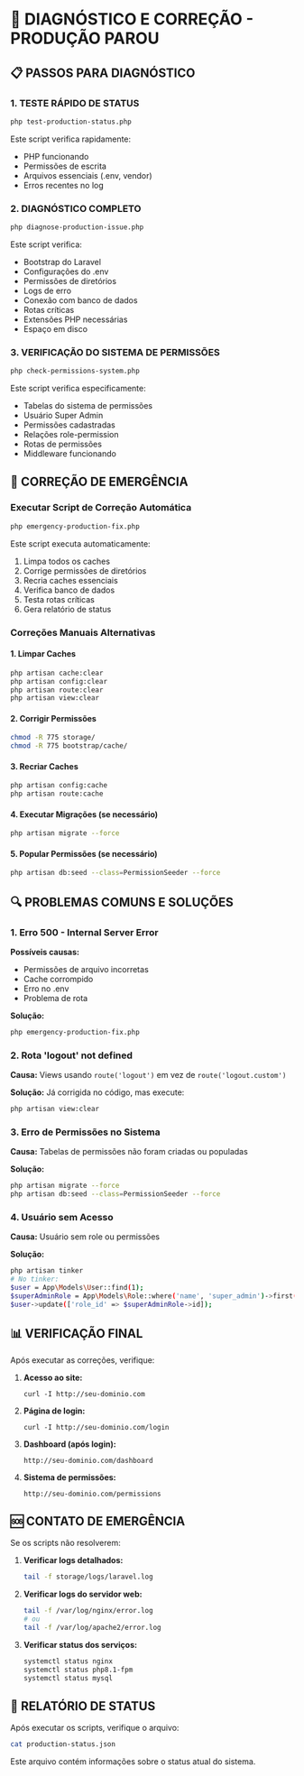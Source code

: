 # 🚨 DIAGNÓSTICO E CORREÇÃO - PRODUÇÃO PAROU

## 📋 PASSOS PARA DIAGNÓSTICO

### 1. TESTE RÁPIDO DE STATUS
```bash
php test-production-status.php
```
Este script verifica rapidamente:
- PHP funcionando
- Permissões de escrita
- Arquivos essenciais (.env, vendor)
- Erros recentes no log

### 2. DIAGNÓSTICO COMPLETO
```bash
php diagnose-production-issue.php
```
Este script verifica:
- Bootstrap do Laravel
- Configurações do .env
- Permissões de diretórios
- Logs de erro
- Conexão com banco de dados
- Rotas críticas
- Extensões PHP necessárias
- Espaço em disco

### 3. VERIFICAÇÃO DO SISTEMA DE PERMISSÕES
```bash
php check-permissions-system.php
```
Este script verifica especificamente:
- Tabelas do sistema de permissões
- Usuário Super Admin
- Permissões cadastradas
- Relações role-permission
- Rotas de permissões
- Middleware funcionando

## 🔧 CORREÇÃO DE EMERGÊNCIA

### Executar Script de Correção Automática
```bash
php emergency-production-fix.php
```

Este script executa automaticamente:
1. Limpa todos os caches
2. Corrige permissões de diretórios
3. Recria caches essenciais
4. Verifica banco de dados
5. Testa rotas críticas
6. Gera relatório de status

### Correções Manuais Alternativas

#### 1. Limpar Caches
```bash
php artisan cache:clear
php artisan config:clear
php artisan route:clear
php artisan view:clear
```

#### 2. Corrigir Permissões
```bash
chmod -R 775 storage/
chmod -R 775 bootstrap/cache/
```

#### 3. Recriar Caches
```bash
php artisan config:cache
php artisan route:cache
```

#### 4. Executar Migrações (se necessário)
```bash
php artisan migrate --force
```

#### 5. Popular Permissões (se necessário)
```bash
php artisan db:seed --class=PermissionSeeder --force
```

## 🔍 PROBLEMAS COMUNS E SOLUÇÕES

### 1. Erro 500 - Internal Server Error
**Possíveis causas:**
- Permissões de arquivo incorretas
- Cache corrompido
- Erro no .env
- Problema de rota

**Solução:**
```bash
php emergency-production-fix.php
```

### 2. Rota 'logout' not defined
**Causa:** Views usando `route('logout')` em vez de `route('logout.custom')`

**Solução:** Já corrigida no código, mas execute:
```bash
php artisan view:clear
```

### 3. Erro de Permissões no Sistema
**Causa:** Tabelas de permissões não foram criadas ou populadas

**Solução:**
```bash
php artisan migrate --force
php artisan db:seed --class=PermissionSeeder --force
```

### 4. Usuário sem Acesso
**Causa:** Usuário sem role ou permissões

**Solução:**
```bash
php artisan tinker
# No tinker:
$user = App\Models\User::find(1);
$superAdminRole = App\Models\Role::where('name', 'super_admin')->first();
$user->update(['role_id' => $superAdminRole->id]);
```

## 📊 VERIFICAÇÃO FINAL

Após executar as correções, verifique:

1. **Acesso ao site:**
   ```
   curl -I http://seu-dominio.com
   ```

2. **Página de login:**
   ```
   curl -I http://seu-dominio.com/login
   ```

3. **Dashboard (após login):**
   ```
   http://seu-dominio.com/dashboard
   ```

4. **Sistema de permissões:**
   ```
   http://seu-dominio.com/permissions
   ```

## 🆘 CONTATO DE EMERGÊNCIA

Se os scripts não resolverem:

1. **Verificar logs detalhados:**
   ```bash
   tail -f storage/logs/laravel.log
   ```

2. **Verificar logs do servidor web:**
   ```bash
   tail -f /var/log/nginx/error.log
   # ou
   tail -f /var/log/apache2/error.log
   ```

3. **Verificar status dos serviços:**
   ```bash
   systemctl status nginx
   systemctl status php8.1-fpm
   systemctl status mysql
   ```

## 📝 RELATÓRIO DE STATUS

Após executar os scripts, verifique o arquivo:
```bash
cat production-status.json
```

Este arquivo contém informações sobre o status atual do sistema.
